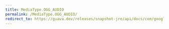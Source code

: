 ```yaml
---
title: MediaType.OGG_AUDIO
permalink: /MediaType.OGG_AUDIO/
redirect_to: https://guava.dev/releases/snapshot-jre/api/docs/com/google/common/net/MediaType.html#OGG_AUDIO
---
```

